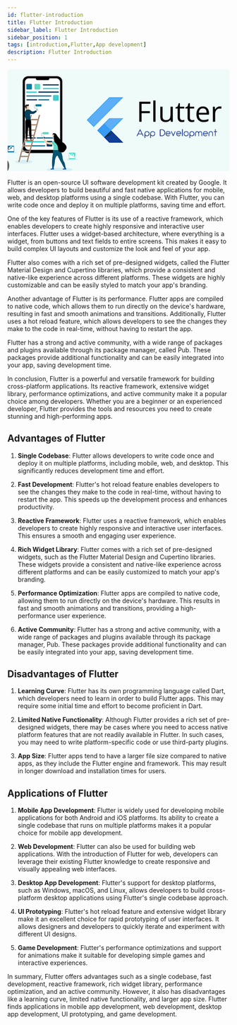 ```yaml
---
id: flutter-introduction
title: Flutter Introduction
sidebar_label: Flutter Introduction
sidebar_position: 1
tags: [introduction,Flutter,App development]
description: Flutter Introduction
---
```



![Flutter introduction](image.png)


Flutter is an open-source UI software development kit created by Google. It allows developers to build beautiful and fast native applications for mobile, web, and desktop platforms using a single codebase. With Flutter, you can write code once and deploy it on multiple platforms, saving time and effort.

One of the key features of Flutter is its use of a reactive framework, which enables developers to create highly responsive and interactive user interfaces. Flutter uses a widget-based architecture, where everything is a widget, from buttons and text fields to entire screens. This makes it easy to build complex UI layouts and customize the look and feel of your app.

Flutter also comes with a rich set of pre-designed widgets, called the Flutter Material Design and Cupertino libraries, which provide a consistent and native-like experience across different platforms. These widgets are highly customizable and can be easily styled to match your app's branding.

Another advantage of Flutter is its performance. Flutter apps are compiled to native code, which allows them to run directly on the device's hardware, resulting in fast and smooth animations and transitions. Additionally, Flutter uses a hot reload feature, which allows developers to see the changes they make to the code in real-time, without having to restart the app.

Flutter has a strong and active community, with a wide range of packages and plugins available through its package manager, called Pub. These packages provide additional functionality and can be easily integrated into your app, saving development time.

In conclusion, Flutter is a powerful and versatile framework for building cross-platform applications. Its reactive framework, extensive widget library, performance optimizations, and active community make it a popular choice among developers. Whether you are a beginner or an experienced developer, Flutter provides the tools and resources you need to create stunning and high-performing apps.



## Advantages of Flutter

1. **Single Codebase**: Flutter allows developers to write code once and deploy it on multiple platforms, including mobile, web, and desktop. This significantly reduces development time and effort.

2. **Fast Development**: Flutter's hot reload feature enables developers to see the changes they make to the code in real-time, without having to restart the app. This speeds up the development process and enhances productivity.

3. **Reactive Framework**: Flutter uses a reactive framework, which enables developers to create highly responsive and interactive user interfaces. This ensures a smooth and engaging user experience.

4. **Rich Widget Library**: Flutter comes with a rich set of pre-designed widgets, such as the Flutter Material Design and Cupertino libraries. These widgets provide a consistent and native-like experience across different platforms and can be easily customized to match your app's branding.

5. **Performance Optimization**: Flutter apps are compiled to native code, allowing them to run directly on the device's hardware. This results in fast and smooth animations and transitions, providing a high-performance user experience.

6. **Active Community**: Flutter has a strong and active community, with a wide range of packages and plugins available through its package manager, Pub. These packages provide additional functionality and can be easily integrated into your app, saving development time.

## Disadvantages of Flutter

1. **Learning Curve**: Flutter has its own programming language called Dart, which developers need to learn in order to build Flutter apps. This may require some initial time and effort to become proficient in Dart.

2. **Limited Native Functionality**: Although Flutter provides a rich set of pre-designed widgets, there may be cases where you need to access native platform features that are not readily available in Flutter. In such cases, you may need to write platform-specific code or use third-party plugins.

3. **App Size**: Flutter apps tend to have a larger file size compared to native apps, as they include the Flutter engine and framework. This may result in longer download and installation times for users.

## Applications of Flutter

1. **Mobile App Development**: Flutter is widely used for developing mobile applications for both Android and iOS platforms. Its ability to create a single codebase that runs on multiple platforms makes it a popular choice for mobile app development.

2. **Web Development**: Flutter can also be used for building web applications. With the introduction of Flutter for web, developers can leverage their existing Flutter knowledge to create responsive and visually appealing web interfaces.

3. **Desktop App Development**: Flutter's support for desktop platforms, such as Windows, macOS, and Linux, allows developers to build cross-platform desktop applications using Flutter's single codebase approach.

4. **UI Prototyping**: Flutter's hot reload feature and extensive widget library make it an excellent choice for rapid prototyping of user interfaces. It allows designers and developers to quickly iterate and experiment with different UI designs.

5. **Game Development**: Flutter's performance optimizations and support for animations make it suitable for developing simple games and interactive experiences.

In summary, Flutter offers advantages such as a single codebase, fast development, reactive framework, rich widget library, performance optimization, and an active community. However, it also has disadvantages like a learning curve, limited native functionality, and larger app size. Flutter finds applications in mobile app development, web development, desktop app development, UI prototyping, and game development.